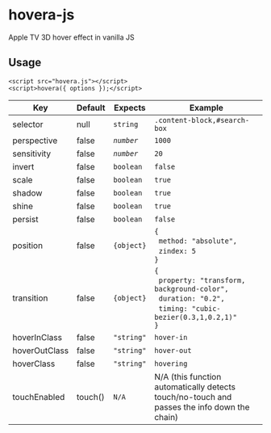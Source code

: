 hovera-js
=========
Apple TV 3D hover effect in vanilla JS

Usage
-----
    <script src="hovera.js"></script>
    <script>hovera({ options });</script>

Key           |     Default     |  Expects           | Example
--------------|-----------------|--------------------|--------------------------
selector      |     null        | `string`           | `.content-block,#search-box`
perspective   |     false       | *`number`*         | `1000`
sensitivity   |     false       | *`number`*         | `20`
invert        |     false       | `boolean`          | `false`
scale         |     false       | `boolean`          | `true`
shadow        |     false       | `boolean`          | `true`
shine         |     false       | `boolean`          | `true`
persist       |     false       | `boolean`          | `false`
position      |     false       | `{object}`         | `{`<br>&nbsp;&nbsp;`method: "absolute",`<br>&nbsp;&nbsp;`zindex: 5`<br>`}`
transition    |     false       | `{object}`         | `{`<br>&nbsp;&nbsp;`property: "transform, background-color",`<br>&nbsp;&nbsp;`duration: "0.2",`<br>&nbsp;&nbsp;`timing: "cubic-bezier(0.3,1,0.2,1)"`<br>`}`
hoverInClass  |     false       | `"string"`         | `hover-in`
hoverOutClass |     false       | `"string"`         | `hover-out`
hoverClass    |     false       | `"string"`         | `hovering`
touchEnabled  |     touch()     | `N/A`              | N/A (this function automatically detects touch/no-touch and passes the info down the chain)
